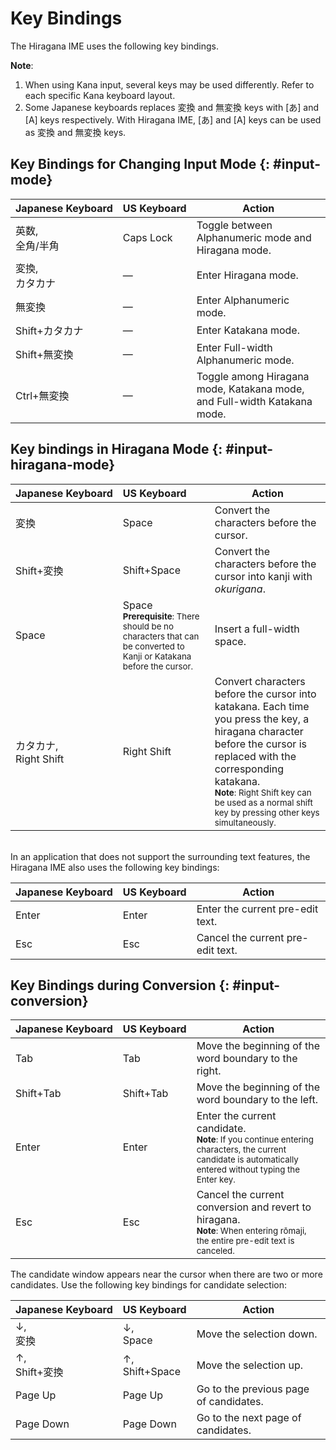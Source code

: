 # Key Bindings

The Hiragana IME uses the following key bindings.

**Note**:

1. When using Kana input, several keys may be used differently. Refer to each specific Kana keyboard layout.
2. Some Japanese keyboards replaces <span class='key'>変換</span> and <span class='key'>無変換</span> keys with <span class='key'>[あ]</span> and <span class='key'>[A]</span> keys respectively. With Hiragana IME, <span class='key'>[あ]</span> and <span class='key'>[A]</span> keys can be used as <span class='key'>変換</span> and <span class='key'>無変換</span> keys.

## Key Bindings for Changing Input Mode {: #input-mode}

<nobr>Japanese Keyboard</nobr> | <nobr>US Keyboard</nobr> | Action
:--|:--|---
<span class='key'>英数</span>,<br><span class='key'>全角/半角</span>| <span class='key'>Caps&nbsp;Lock</span> | Toggle between Alphanumeric mode and Hiragana mode.
<span class='key'>変換</span>,<br><span class='key'>カタカナ</span>| ― | Enter Hiragana mode.
<span class='key'>無変換</span>| ― | Enter Alphanumeric mode.
<nobr><span class='key'>Shift</span>+<span class='key'>カタカナ</span></nobr>| ― | Enter Katakana mode.
<span class='key'>Shift</span>+<span class='key'>無変換</span>| ― | Enter Full-width Alphanumeric mode.
<nobr><span class='key'>Ctrl</span>+<span class='key'>無変換</span></nobr>| ― | Toggle among Hiragana mode, Katakana mode, and Full-width Katakana mode.

## Key bindings in Hiragana Mode {: #input-hiragana-mode}

<nobr>Japanese Keyboard</nobr> | <nobr>US Keyboard</nobr> | Action
:--|:--|---
<span class='key'>変換</span>|<nobr><span class='key'>Space</span></nobr> | Convert the characters before the cursor.
<nobr><span class='key'>Shift</span>+<span class='key'>変換</span></nobr>|<nobr><span class='key'>Shift</span>+<span class='key'>Space</span></nobr> | Convert the characters before the cursor into kanji with *okurigana*.
<span class='key'>Space</span>| <span class='key'>Space</span><br><small>**Prerequisite**: There should be no characters that can be converted to Kanji or Katakana before the cursor.</small> | Insert a full-width space.
<span class='key'>カタカナ</span>,<br>Right <span class='key'>Shift</span>| Right <span class='key'>Shift</span>| Convert characters before the cursor into katakana. Each time you press the key, a hiragana character before the cursor is replaced with the corresponding katakana.<br><small>**Note**: Right <span class='key'>Shift</span> key can be used as a normal shift key by pressing other keys simultaneously.</small>

<br>
In an application that does not support the surrounding text features, the Hiragana IME also uses the following key bindings:

<nobr>Japanese Keyboard</nobr> | <nobr>US Keyboard</nobr> | Action
:--|:--|---
<span class='key'>Enter</span> | <span class='key'>Enter</span> | Enter the current pre-edit text.
<span class='key'>Esc</span> | <span class='key'>Esc</span> | Cancel the current pre-edit text.

## Key Bindings during Conversion {: #input-conversion}

<nobr>Japanese Keyboard</nobr> | <nobr>US Keyboard</nobr> | Action
:--|:--|---
<span class='key'>Tab</span>| <span class='key'>Tab</span>| Move the beginning of the word boundary to the right.
<nobr><span class='key'>Shift</span>+<span class='key'>Tab</span></nobr> | <nobr><span class='key'>Shift</span>+<span class='key'>Tab</span></nobr> | Move the beginning of the word boundary to the left.
<span class='key'>Enter</span> | <span class='key'>Enter</span> | Enter the current candidate.<br><small>**Note**: If you continue entering characters, the current candidate is automatically entered without typing the <span class='key'>Enter</span> key.</small>
<span class='key'>Esc</span> | <span class='key'>Esc</span> | Cancel the current conversion and revert to hiragana.<br><small>**Note**: When entering rōmaji, the entire pre-edit text is canceled.</small>

The candidate window appears near the cursor when there are two or more candidates. Use the following key bindings for candidate selection:

<nobr>Japanese Keyboard</nobr> | <nobr>US Keyboard</nobr> | Action
:--|:--|---
<span class='key'>↓</span>,<br><span class='key'>変換</span>| <span class='key'>↓</span>,<br><span class='key'>Space</span> | Move the selection down.
<span class='key'>↑</span>,<br><nobr><span class='key'>Shift</span>+<span class='key'>変換</span></nobr> |<span class='key'>↑</span>,<br><nobr><span class='key'>Shift</span>+<span class='key'>Space</span></nobr> | Move the selection up.
<span class='key'>Page Up</span> | <span class='key'>Page Up</span> | Go to the previous page of candidates.
<span class='key'>Page Down</span> | <span class='key'>Page Down</span> | Go to the next page of candidates.
